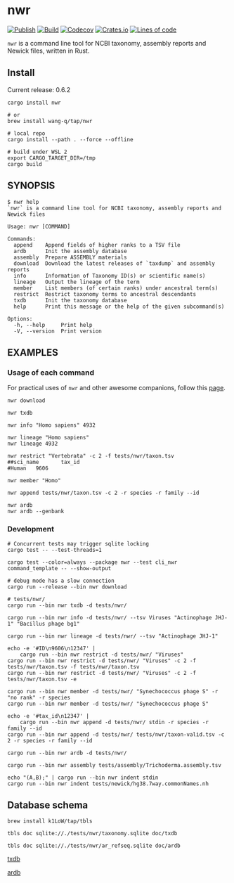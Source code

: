 # nwr

[![Publish](https://github.com/wang-q/nwr/actions/workflows/publish.yml/badge.svg)](https://github.com/wang-q/nwr/actions)
[![Build](https://github.com/wang-q/nwr/actions/workflows/build.yml/badge.svg)](https://github.com/wang-q/nwr/actions)
[![Codecov](https://img.shields.io/codecov/c/github/wang-q/nwr/master.svg)](https://codecov.io/github/wang-q/nwr?branch=master)
[![Crates.io](https://img.shields.io/crates/v/nwr.svg)](https://crates.io/crates/nwr)
[![Lines of code](https://tokei.rs/b1/github/wang-q/nwr?category=code)](https://github.com//wang-q/nwr)

`nwr` is a command line tool for NCBI taxonomy, assembly reports and Newick files, written in Rust.

## Install

Current release: 0.6.2

```shell
cargo install nwr

# or
brew install wang-q/tap/nwr

# local repo
cargo install --path . --force --offline

# build under WSL 2
export CARGO_TARGET_DIR=/tmp
cargo build
```

## SYNOPSIS

```text
$ nwr help
`nwr` is a command line tool for NCBI taxonomy, assembly reports and Newick files

Usage: nwr [COMMAND]

Commands:
  append    Append fields of higher ranks to a TSV file
  ardb      Init the assembly database
  assembly  Prepare ASSEMBLY materials
  download  Download the latest releases of `taxdump` and assembly reports
  info      Information of Taxonomy ID(s) or scientific name(s)
  lineage   Output the lineage of the term
  member    List members (of certain ranks) under ancestral term(s)
  restrict  Restrict taxonomy terms to ancestral descendants
  txdb      Init the taxonomy database
  help      Print this message or the help of the given subcommand(s)

Options:
  -h, --help     Print help
  -V, --version  Print version

```

## EXAMPLES

### Usage of each command

For practical uses of `nwr` and other awesome companions, follow this [page](doc/ncbi_ar.md).

```shell
nwr download

nwr txdb

nwr info "Homo sapiens" 4932

nwr lineage "Homo sapiens"
nwr lineage 4932

nwr restrict "Vertebrata" -c 2 -f tests/nwr/taxon.tsv
##sci_name       tax_id
#Human   9606

nwr member "Homo"

nwr append tests/nwr/taxon.tsv -c 2 -r species -r family --id

nwr ardb
nwr ardb --genbank

```

### Development

```shell
# Concurrent tests may trigger sqlite locking
cargo test -- --test-threads=1

cargo test --color=always --package nwr --test cli_nwr command_template -- --show-output

# debug mode has a slow connection
cargo run --release --bin nwr download

# tests/nwr/
cargo run --bin nwr txdb -d tests/nwr/

cargo run --bin nwr info -d tests/nwr/ --tsv Viruses "Actinophage JHJ-1" "Bacillus phage bg1"

cargo run --bin nwr lineage -d tests/nwr/ --tsv "Actinophage JHJ-1"

echo -e '#ID\n9606\n12347' |
    cargo run --bin nwr restrict -d tests/nwr/ "Viruses"
cargo run --bin nwr restrict -d tests/nwr/ "Viruses" -c 2 -f tests/nwr/taxon.tsv -f tests/nwr/taxon.tsv
cargo run --bin nwr restrict -d tests/nwr/ "Viruses" -c 2 -f tests/nwr/taxon.tsv -e

cargo run --bin nwr member -d tests/nwr/ "Synechococcus phage S" -r "no rank" -r species
cargo run --bin nwr member -d tests/nwr/ "Synechococcus phage S"

echo -e '#tax_id\n12347' |
    cargo run --bin nwr append -d tests/nwr/ stdin -r species -r family --id
cargo run --bin nwr append -d tests/nwr/ tests/nwr/taxon-valid.tsv -c 2 -r species -r family --id

cargo run --bin nwr ardb -d tests/nwr/

cargo run --bin nwr assembly tests/assembly/Trichoderma.assembly.tsv

echo "(A,B);" | cargo run --bin nwr indent stdin
cargo run --bin nwr indent tests/newick/hg38.7way.commonNames.nh

```

## Database schema

```shell
brew install k1LoW/tap/tbls

tbls doc sqlite://./tests/nwr/taxonomy.sqlite doc/txdb

tbls doc sqlite://./tests/nwr/ar_refseq.sqlite doc/ardb

```

[txdb](./doc/txdb/README.md)

[ardb](./doc/ardb/README.md)
